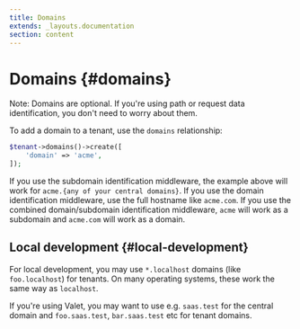 ```yaml
---
title: Domains
extends: _layouts.documentation
section: content
---
```


# Domains {#domains}

Note: Domains are optional. If you're using path or request data identification, you don't need to worry about them.

To add a domain to a tenant, use the `domains` relationship:

```php
$tenant->domains()->create([
    'domain' => 'acme',
]);
```

If you use the subdomain identification middleware, the example above will work for `acme.{any of your central domains}`. If you use the domain identification middleware, use the full hostname like `acme.com`. If you use the combined domain/subdomain identification middleware, `acme` will work as a subdomain and `acme.com` will work as a domain.

## Local development {#local-development}

For local development, you may use `*.localhost` domains (like `foo.localhost`) for tenants. On many operating systems, these work the same way as `localhost`.

If you're using Valet, you may want to use e.g. `saas.test` for the central domain and `foo.saas.test`, `bar.saas.test` etc for tenant domains.
